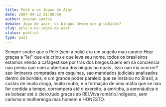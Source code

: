 ```yaml
---
title: Pelé e os Jogos de Azar
date: 2007-04-22 21:00:00
author: neovan.santos
debate: Jogo de azar: os bingos devem ser proibidos?
slug: pele-e-os-jogos-de-azar
status: publish 
type: post
---
```


Sempre soube que o Pelé (sem a bola) era um sugeito mau carater.Hoje graças a "lei" que ele criou e que leva seu nome, todos os brasileiros estamos vendo a cafagestisse por tras dos bingos.Quem em sã conciencia nao previa que com a abertura dos bingos no npaís , isso nao iria ocorrer?sao liminares compradas em esquinas, sao mandados judiciais analisados dentro de bordeis, e um grande poder paralelo que se instalou no Brasil, a custas de muita droga, muito roubo, e a formação de uma máfia que se nao for contida a tempo, corromperá até o exercito, a amrinha, a aeronáutica e se bobear até o clero.tudo graças ao REI.Viva romário.indigesto, sem carisma e mulherengo.mas homem e HONESTO.

